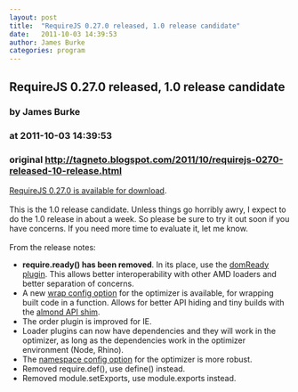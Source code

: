 ```yaml
---
layout: post
title:  "RequireJS 0.27.0 released, 1.0 release candidate"
date:   2011-10-03 14:39:53
author: James Burke
categories: program
---
```


## RequireJS 0.27.0 released, 1.0 release candidate
### by James Burke
### at 2011-10-03 14:39:53
### original <http://tagneto.blogspot.com/2011/10/requirejs-0270-released-10-release.html>

<a href="http://requirejs.org/docs/download.html">RequireJS 0.27.0 is available for download</a>.<br><br>This is the 1.0 release candidate. Unless things go horribly awry, I expect to do the 1.0 release in about a week. So please be sure to try it out soon if you have concerns. If you need more time to evaluate it, let me know.<br><br>From the release notes:<ul><li><b>require.ready() has been removed</b>. In its place, use the <a href="http://requirejs.org/docs/api.html#pageload">domReady plugin</a>.     This allows better interoperability with other AMD loaders and better separation of concerns.</li><li>A new <a href="http://requirejs.org/docs/faq-optimization.html#wrap">wrap config option</a> for the optimizer is available,     for wrapping built code in a function. Allows for better API hiding and tiny builds with the     <a href="https://github.com/jrburke/almond">almond API shim</a>.</li><li>The order plugin is improved for IE.</li><li>Loader plugins can now have dependencies and they will work in the optimizer, as long as the     dependencies work in the optimizer environment (Node, Rhino).</li><li>The <a href="http://requirejs.org/docs/faq-optimization.html#namespace">namespace config option</a> for the optimizer is more robust.</li><li>Removed require.def(), use define() instead.</li><li>Removed module.setExports, use module.exports instead.</li></ul><div><img width="1" height="1" src="https://blogger.googleusercontent.com/tracker/19002723-2478510929197102182?l=tagneto.blogspot.com" alt=""></div>